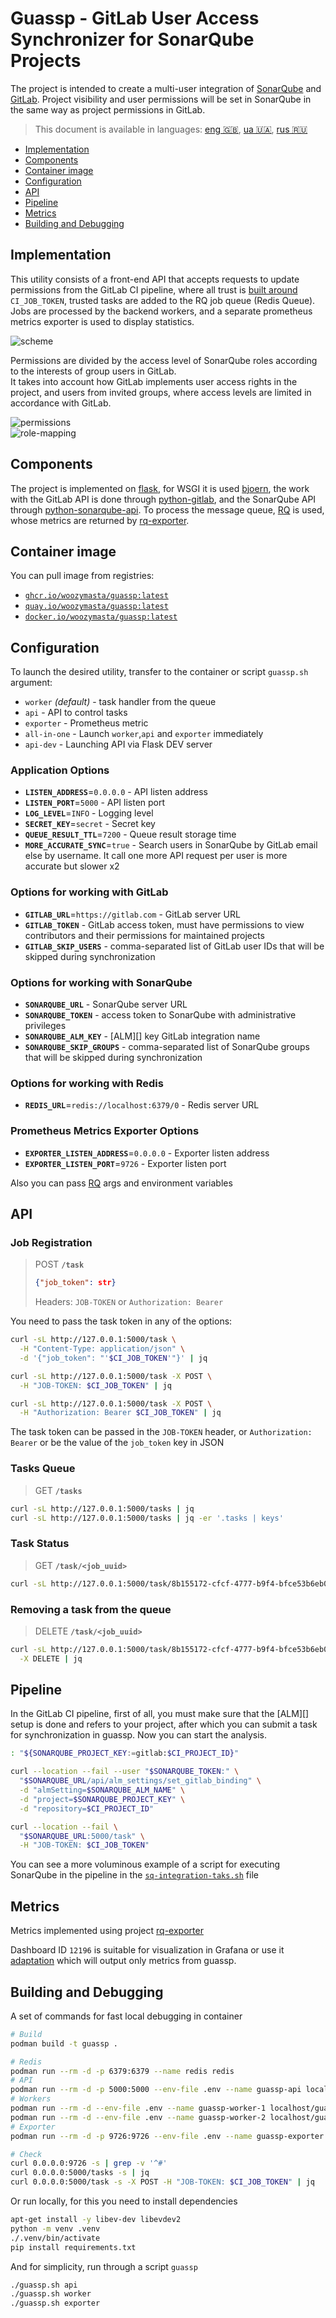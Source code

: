 <!-- omit in toc -->
# Guassp - GitLab User Access Synchronizer for SonarQube Projects

The project is intended to create a multi-user integration of [SonarQube][] and
[GitLab][]. Project visibility and user permissions will be set in SonarQube
in the same way as project permissions in GitLab.

> This document is available in languages: [eng 🇬🇧][], [ua 🇺🇦][], [rus 🇷🇺][]

* [Implementation](#implementation)
* [Components](#components)
* [Container image](#container-image)
* [Configuration](#configuration)
* [API](#api)
* [Pipeline](#pipeline)
* [Metrics](#metrics)
* [Building and Debugging](#building-and-debugging)

## Implementation

This utility consists of a front-end API that accepts requests to update
permissions from the GitLab CI pipeline, where all trust is [built around][jt]
`CI_JOB_TOKEN`, trusted tasks are added to the RQ job queue (Redis Queue).
Jobs are processed by the backend workers, and a separate prometheus metrics
exporter is used to display statistics.

![scheme][]

Permissions are divided by the access level of SonarQube roles according to
the interests of group users in GitLab.  
It takes into account how GitLab implements user access rights in the
project, and users from invited groups, where access levels are limited
in accordance with GitLab.

![permissions][]  
![role-mapping][]

## Components

The project is implemented on [flask][], for WSGI it is used [bjoern][],
the work with the GitLab API is done through [python-gitlab][], and the
SonarQube API through [python-sonarqube-api][]. To process the message
queue, [RQ][rq] is used, whose metrics are returned by [rq-exporter][].

## Container image

You can pull image from registries:

* [`ghcr.io/woozymasta/guassp:latest`][ghcr]
* [`quay.io/woozymasta/guassp:latest`][quay]
* [`docker.io/woozymasta/guassp:latest`][dhub]

## Configuration

To launch the desired utility, transfer to the container or script
`guassp.sh` argument:

* `worker` _(default)_ - task handler from the queue
* `api` - API to control tasks
* `exporter` - Prometheus metric
* `all-in-one` - Launch `worker`,`api` and `exporter` immediately
* `api-dev` - Launching API via Flask DEV server

### Application Options

* **`LISTEN_ADDRESS`**=`0.0.0.0` - API listen address
* **`LISTEN_PORT`**=`5000` - API listen port
* **`LOG_LEVEL`**=`INFO` - Logging level
* **`SECRET_KEY`**=`secret` - Secret key
* **`QUEUE_RESULT_TTL`**=`7200` - Queue result storage time
* **`MORE_ACCURATE_SYNC`**=`true` - Search users in SonarQube by GitLab
  email else by username. It call one more API request per user is
  more accurate but slower x2

### Options for working with GitLab

* **`GITLAB_URL`**=`https://gitlab.com` - GitLab server URL
* **`GITLAB_TOKEN`** - GitLab access token, must have permissions to view
  contributors and their permissions for maintained projects
* **`GITLAB_SKIP_USERS`** - comma-separated list of GitLab user IDs that will
  be skipped during synchronization

### Options for working with SonarQube

* **`SONARQUBE_URL`** - SonarQube server URL
* **`SONARQUBE_TOKEN`** - access token to SonarQube with
  administrative privileges
* **`SONARQUBE_ALM_KEY`** - [ALM][] key GitLab integration name
* **`SONARQUBE_SKIP_GROUPS`** - comma-separated list of SonarQube groups that
  will be skipped during synchronization

### Options for working with Redis

* **`REDIS_URL`**=`redis://localhost:6379/0` - Redis server URL

### Prometheus Metrics Exporter Options

* **`EXPORTER_LISTEN_ADDRESS`**=`0.0.0.0` - Exporter listen address
* **`EXPORTER_LISTEN_PORT`**=`9726` - Exporter listen port

Also you can pass [RQ][rq] args and environment variables

## API

### Job Registration

> POST **`/task`**
>
> ```json
> {"job_token": str}
> ```
>
> Headers: `JOB-TOKEN` or `Authorization: Bearer`

You need to pass the task token in any of the options:

```bash
curl -sL http://127.0.0.1:5000/task \
  -H "Content-Type: application/json" \
  -d '{"job_token": "'$CI_JOB_TOKEN'"}' | jq

curl -sL http://127.0.0.1:5000/task -X POST \
  -H "JOB-TOKEN: $CI_JOB_TOKEN" | jq

curl -sL http://127.0.0.1:5000/task -X POST \
  -H "Authorization: Bearer $CI_JOB_TOKEN" | jq
```

The task token can be passed in the `JOB-TOKEN` header, or
`Authorization: Bearer` or be the value of the `job_token` key in JSON

### Tasks Queue

> GET **`/tasks`**

```bash
curl -sL http://127.0.0.1:5000/tasks | jq
curl -sL http://127.0.0.1:5000/tasks | jq -er '.tasks | keys'
```

### Task Status

> GET **`/task/<job_uuid>`**

```bash
curl -sL http://127.0.0.1:5000/task/8b155172-cfcf-4777-b9f4-bfce53b6eb0e | jq
```

### Removing a task from the queue

> DELETE **`/task/<job_uuid>`**

```bash
curl -sL http://127.0.0.1:5000/task/8b155172-cfcf-4777-b9f4-bfce53b6eb0e \
  -X DELETE | jq
```

## Pipeline

In the GitLab CI pipeline, first of all, you must make sure that the [ALM][]
setup is done and refers to your project, after which you can submit
a task for synchronization in guassp. Now you can start the analysis.

```bash
: "${SONARQUBE_PROJECT_KEY:=gitlab:$CI_PROJECT_ID}"

curl --location --fail --user "$SONARQUBE_TOKEN:" \
  "$SONARQUBE_URL/api/alm_settings/set_gitlab_binding" \
  -d "almSetting=$SONARQUBE_ALM_NAME" \
  -d "project=$SONARQUBE_PROJECT_KEY" \
  -d "repository=$CI_PROJECT_ID"

curl --location --fail \
  "$SONARQUBE_URL:5000/task" \
  -H "JOB-TOKEN: $CI_JOB_TOKEN"
```

You can see a more voluminous example of a script for executing SonarQube
in the pipeline in the [`sq-integration-taks.sh`](extra/sq-integration-taks.sh)
file

## Metrics

Metrics implemented using project [rq-exporter][]

Dashboard ID `12196` is suitable for visualization in Grafana or use it
[adaptation][dashboard] which will output only metrics from guassp.

## Building and Debugging

A set of commands for fast local debugging in container

```bash
# Build
podman build -t guassp .

# Redis
podman run --rm -d -p 6379:6379 --name redis redis
# API
podman run --rm -d -p 5000:5000 --env-file .env --name guassp-api localhost/guassp:latest api
# Workers
podman run --rm -d --env-file .env --name guassp-worker-1 localhost/guassp:latest worker
podman run --rm -d --env-file .env --name guassp-worker-2 localhost/guassp:latest worker
# Exporter
podman run --rm -d -p 9726:9726 --env-file .env --name guassp-exporter localhost/guassp:latest exporter

# Check
curl 0.0.0.0:9726 -s | grep -v '^#'
curl 0.0.0.0:5000/tasks -s | jq
curl 0.0.0.0:5000/task -s -X POST -H "JOB-TOKEN: $CI_JOB_TOKEN" | jq
```

Or run locally, for this you need to install dependencies

```bash
apt-get install -y libev-dev libevdev2
python -m venv .venv
./.venv/bin/activate
pip install requirements.txt
```

And for simplicity, run through a script `guassp`

```bash
./guassp.sh api
./guassp.sh worker
./guassp.sh exporter
```

<!-- Links files -->
[eng 🇬🇧]: README.md
[ua 🇺🇦]: extra/README-ua.md
[rus 🇷🇺]: extra/README-ru.md
[scheme]: extra/scheme.drawio.png
[permissions]: extra/permissions.drawio.png
[role-mapping]: extra/role-mapping.png
[dashboard]: extra/grafana-dashboard.json

<!-- Links web -->
[GitLab]: https://about.gitlab.com
[SonarQube]: https://www.sonarqube.org
[jt]: https://docs.gitlab.com/ee/api/jobs.html#get-job-tokens-job
[flask]: https://github.com/pallets/flask
[bjoern]: https://github.com/jonashaag/bjoern
[python-gitlab]: https://github.com/python-gitlab/python-gitlab
[python-sonarqube-api]: https://github.com/shijl0925/python-sonarqube-api
[rq]: https://github.com/rq/rq
[rq-exporter]: https://github.com/mdawar/rq-exporter

<!-- Containers -->
[quay]: https://quay.io/repository/woozymasta/guassp
[dhub]: https://hub.docker.com/r/woozymasta/guassp
[ghcr]: https://github.com/WoozyMasta/guassp/pkgs/container/guassp
